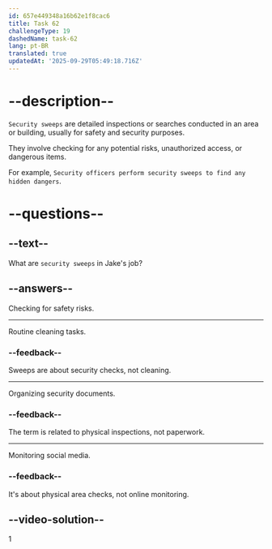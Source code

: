 ```yaml
---
id: 657e449348a16b62e1f8cac6
title: Task 62
challengeType: 19
dashedName: task-62
lang: pt-BR
translated: true
updatedAt: '2025-09-29T05:49:18.716Z'
---
```


# --description--

`Security sweeps` are detailed inspections or searches conducted in an area or building, usually for safety and security purposes. 

They involve checking for any potential risks, unauthorized access, or dangerous items. 

For example, `Security officers perform security sweeps to find any hidden dangers`.

# --questions--

## --text--

What are `security sweeps` in Jake's job?

## --answers--

Checking for safety risks.

---

Routine cleaning tasks.

### --feedback--

Sweeps are about security checks, not cleaning.

---

Organizing security documents.

### --feedback--

The term is related to physical inspections, not paperwork.

---

Monitoring social media.

### --feedback--

It's about physical area checks, not online monitoring.

## --video-solution--

1
